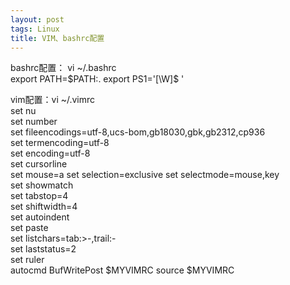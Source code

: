 ```yaml
---
layout: post
tags: Linux
title: VIM、bashrc配置
---
```

bashrc配置： vi ~/.bashrc		
export PATH=$PATH:.	
export PS1='[\W]$ '	

vim配置：vi ~/.vimrc	
set nu	
set number	
set fileencodings=utf-8,ucs-bom,gb18030,gbk,gb2312,cp936	
set termencoding=utf-8	
set encoding=utf-8	
set cursorline	
set mouse=a	
set selection=exclusive	
set selectmode=mouse,key	
set showmatch	
set tabstop=4	
set shiftwidth=4	
set autoindent	
set paste	
set listchars=tab:>-,trail:-	
set laststatus=2	
set ruler	
autocmd BufWritePost $MYVIMRC source $MYVIMRC	





